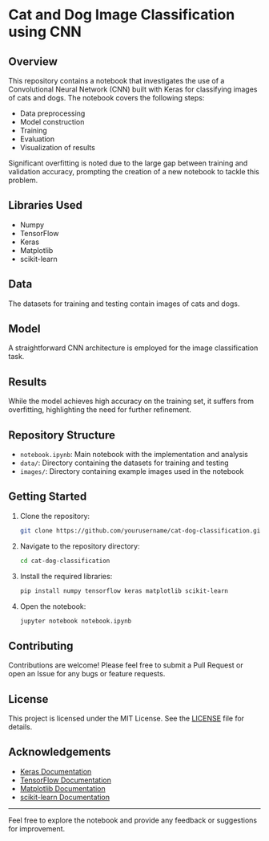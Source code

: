 # Cat and Dog Image Classification using CNN

## Overview
This repository contains a notebook that investigates the use of a Convolutional Neural Network (CNN) built with Keras for classifying images of cats and dogs. The notebook covers the following steps:
- Data preprocessing
- Model construction
- Training
- Evaluation
- Visualization of results

Significant overfitting is noted due to the large gap between training and validation accuracy, prompting the creation of a new notebook to tackle this problem.

## Libraries Used
- Numpy
- TensorFlow
- Keras
- Matplotlib
- scikit-learn

## Data
The datasets for training and testing contain images of cats and dogs.

## Model
A straightforward CNN architecture is employed for the image classification task.

## Results
While the model achieves high accuracy on the training set, it suffers from overfitting, highlighting the need for further refinement.

## Repository Structure
- `notebook.ipynb`: Main notebook with the implementation and analysis
- `data/`: Directory containing the datasets for training and testing
- `images/`: Directory containing example images used in the notebook

## Getting Started
1. Clone the repository:
    ```sh
    git clone https://github.com/yourusername/cat-dog-classification.git
    ```
2. Navigate to the repository directory:
    ```sh
    cd cat-dog-classification
    ```
3. Install the required libraries:
    ```sh
    pip install numpy tensorflow keras matplotlib scikit-learn
    ```
4. Open the notebook:
    ```sh
    jupyter notebook notebook.ipynb
    ```

## Contributing
Contributions are welcome! Please feel free to submit a Pull Request or open an Issue for any bugs or feature requests.

## License
This project is licensed under the MIT License. See the [LICENSE](LICENSE) file for details.

## Acknowledgements
- [Keras Documentation](https://keras.io/)
- [TensorFlow Documentation](https://www.tensorflow.org/)
- [Matplotlib Documentation](https://matplotlib.org/)
- [scikit-learn Documentation](https://scikit-learn.org/)

---
Feel free to explore the notebook and provide any feedback or suggestions for improvement.
